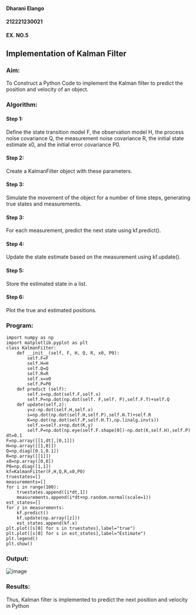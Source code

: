 #### Dharani Elango
#### 212221230021
#### EX. NO.5

## Implementation of Kalman Filter
### Aim:
To Construct a Python Code to implement the Kalman filter to predict the position and velocity of an object.
### Algorithm:
#### Step 1:
Define the state transition model F, the observation model H, the process noise covariance Q, the measurement noise covariance R, the initial state estimate x0, and the initial error covariance P0.<BR>
#### Step 2: 
Create a KalmanFilter object with these parameters.<BR>
#### Step 3:
Simulate the movement of the object for a number of time steps, generating true states and measurements. <BR>
#### Step 3:
For each measurement, predict the next state using kf.predict().<BR>
#### Step 4: 
Update the state estimate based on the measurement using kf.update().<BR>
#### Step 5:
Store the estimated state in a list.<BR>
#### Step 6:
Plot the true and estimated positions.<BR>
### Program:
```
import numpy as np
import matplotlib.pyplot as plt
class KalmanFi1ter:
    def __init__(self, F, H, Q, R, x0, P0):
        self.F=F
        self.H=H
        self.Q=Q
        self.R=R
        self.x=x0
        self.P=P0
    def predict (self):
        self.x=np.dot(self.F,self.x)
        self.P=np.dot(np.dot(self. F,self. P),self.F.T)+self.Q
    def update(self,z):
        y=z-np.dot(self.H,self.x)
        s=np.dot(np.dot(self.H,self.P),self.H.T)+self.R
        K=np.dot(np.dot(self.P,self.H.T),np.linalg.inv(s))
        self.x=self.x+np.dot(K,y)
        self.P=np.dot(np.eye(self.F.shape[0])-np.dot(K,self.H),self.P)
dt=0.1
F=np.array([[1,dt],[0,1]])
H=np.array([[1,0]])
Q=np.diag([0.1,0.1])
R=np.array([[1]])
x0=np.array([0,0])
P0=np.diag([1,1])
kf=KalmanFi1ter(F,H,Q,R,x0,P0)
truestates=[]
measurements=[]
for i in range(100):
    truestates.append([i*dt,1])
    measurements.append(i*dt+np.random.normal(scale=1))
est_states=[]
for z in measurements:
    kf.predict()
    kf.update(np.array([z]))
    est_states.append(kf.x)
plt.plot([s[0] for s in truestates],label="true")
plt.plot([s[0] for s in est_states],label="Estimate")
plt.legend()
plt.show()
```
### Output:

![image](https://github.com/dharanielango/Ex-5--AAI/assets/94530523/a8b9c4c8-929c-4b72-9a88-7b0adbb4edbf)


### Results:
Thus, Kalman filter is implemented to predict the next position and   velocity in Python



